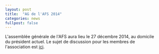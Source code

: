 ```yaml
---
layout: post
title:  "AG de l'AFS 2014"
categories: news
fullpost: false
---
```

L'assemblée générale de l'AFS aura lieu le 27 décembre 2014, au domicile du président actuel. Le sujet de discussion pour les membres de l'association est [ici](http://forum.speedcubingfrance.org/viewtopic.php?f=16&t=122).
